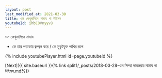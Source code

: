 ```yaml
---
layout: post
last_modified_at: 2021-03-30
title: ওম কেথুমালিনে নামায গা টাইমস
youtubeId: ihbC0Vnyyv8
---
```

 
 
 ওম কেথুমালিনে নামায  
 
 -  কে তার পতাকায় জ্বলজ্বল করে / কে মুকুটযুক্ত পাখির রূপে 
 
  
 
  
 
 
 
 
 
 


{% include youtubePlayer.html id=page.youtubeId %}
 
[Next]({{ site.baseurl }}{% link  split1/_posts/2018-03-28-ওম সিম্হা দামস্তরায় নামায গা টাইমস.md%})
 
